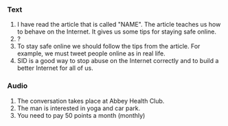 ### Text

1. I have read the article that is called "NAME". The article teaches us how to behave on the Internet. It gives us some tips for staying safe online.
2. ?
3. To stay safe online we should follow the tips from the article. For example, we must tweet people online as in real life.
4. SID is a good way to stop abuse on the Internet correctly and to build a better Internet for all of us.

### Audio

1. The conversation takes place at Abbey Health Club.
2. The man is interested in yoga and car park.
3. You need to pay 50 points a month (monthly)